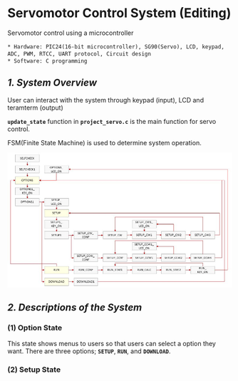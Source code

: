 # Servomotor Control System (Editing)
Servomotor control using a microcontroller
```
* Hardware: PIC24(16-bit microcontroller), SG90(Servo), LCD, keypad, ADC, PWM, RTCC, UART protocol, Circuit design
* Software: C programming
```

## _1. System Overview_
User can interact with the system through keypad (input), LCD and teramterm (output)

**`update_state`** function in **`project_servo.c`** is the main function for servo control.

FSM(Finite State Machine) is used to determine system operation.

![alt text](https://github.com/lkyungho/Images/blob/master/servomotor-control-diagram.JPG "System Diagram")

## _2. Descriptions of the System_
### (1) Option State
This state shows menus to users so that users can select a option they want. There are three options; **`SETUP`**, **`RUN`**, and **`DOWNLOAD`**.

### (2) Setup State
